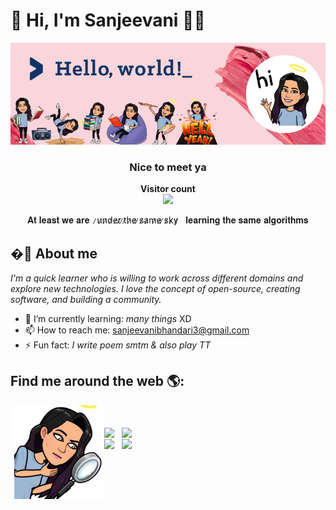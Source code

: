 # 🔎 Hi, I'm Sanjeevani 👩‍💻

<img src="https://raw.githubusercontent.com/Sanjeevani15/Sanjeevani15/master/banner_final.png" alt="welcome">

<h3 align="center">Nice to meet ya</h3>
<p align="center"><b>Visitor count</b></br>
  <img src="https://profile-counter.glitch.me/Sanjeevani15/count.svg" /></p>
</p>

<p align="center"> 
     𝐀𝐭 𝐥𝐞𝐚𝐬𝐭 𝐰𝐞 𝐚𝐫𝐞 &nbsp ̷u̷n̷d̷e̷r̷ ̷t̷h̷e̷ ̷s̷a̷m̷e̷ ̷s̷k̷y̷   &nbsp 𝐥𝐞𝐚𝐫𝐧𝐢𝐧𝐠 𝐭𝐡𝐞 𝐬𝐚𝐦𝐞 𝐚𝐥𝐠𝐨𝐫𝐢𝐭𝐡𝐦𝐬

  <p> 

  ## �🤨 About me 

*I'm a quick learner who is willing to work across different domains and explore new technologies. I love the concept of open-source, creating software, and building a community.*

- 🌱 I’m currently learning:         *many things* XD
- 📫 How to reach me:  sanjeevanibhandari3@gmail.com
- ⚡ Fun fact:   *I write poem smtm & also play TT*
  


## Find me around the web 🌎: 
<!-- <a href="https://github.com/Sanjeevani15"><img align="left" width="150" height="150"  src="https://raw.githubusercontent.com/Sanjeevani15/Sanjeevani15/master/searcg.png"></a> -->
  



<a href="https://github.com/Sanjeevani15"><img align="left" width="150" height="150"  src="https://raw.githubusercontent.com/Sanjeevani15/Sanjeevani15/master/look1.png"></a>

<br><br>[<img align="center" height="40" src="https://img.icons8.com/color/144/000000/linkedin.png"/>](https://www.linkedin.com/in/sanjeevani-bhandari/)&nbsp;&nbsp;
[<img align="center" height="40" src="https://img.icons8.com/color/144/000000/gmail.png"/>](https://mail.google.com/mail/?view=cm&fs=1&to=sanjeevanibhandari3@gmail.com)&nbsp;&nbsp; <br>
[<img align="center" height="40" src="https://img.icons8.com/fluent/144/000000/twitter.png"/>](https://twitter.com/pennydumb_adore)&nbsp;&nbsp;
[<img align="center" height="40" src="https://img.icons8.com/fluent/144/000000/instagram-new.png"/>](https://www.instagram.com/sanjeevani_bhandari/)&nbsp;&nbsp;
<!-- [<img align="center" height="40" src="https://img.icons8.com/fluent/144/000000/quora.png"/>](https://www.quora.com/profile/Sanjeevani-20)&nbsp;&nbsp; -->



<!-- ![Visitor Count](https://profile-counter.glitch.me/{YOUR USER}/count.svg) -->








<!--
**Sanjeevani15/Sanjeevani15** is a ✨ _special_ ✨ repository because its `README.md` (this file) appears on your GitHub profile.

Here are some ideas to get you started:

- 🔭 I’m currently working on ...
- 🌱 I’m currently learning ...
- 👯 I’m looking to collaborate on ...
- 🤔 I’m looking for help with ...
- 💬 Ask me about ...
- 📫 How to reach me: ...
- 😄 Pronouns: ...
- ⚡ Fun fact: ...
-->
